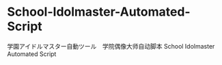 # School-Idolmaster-Automated-Script
学園アイドルマスター自動ツール　学院偶像大师自动脚本  School Idolmaster Automated Script
